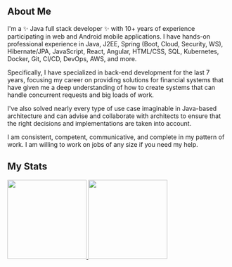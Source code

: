 ## About Me

I'm a ✨ Java full stack developer ✨ with 10+ years of experience participating in web and Android mobile applications. I have hands-on professional experience in Java, J2EE, Spring (Boot, Cloud, Security, WS), Hibernate/JPA, JavaScript, React, Angular, HTML/CSS, SQL, Kubernetes, Docker, Git, CI/CD, DevOps, AWS, and more.

Specifically, I have specialized in back-end development for the last 7 years, focusing my career on providing solutions for financial systems that have given me a deep understanding of how to create systems that can handle concurrent requests and big loads of work.

I've also solved nearly every type of use case imaginable in Java-based architecture and can advise and collaborate with architects to ensure that the right decisions and implementations are taken into account.

I am consistent, competent, communicative, and complete in my pattern of work. I am willing to work on jobs of any size if you need my help.

## My Stats

<p>
<a href="https://github.com/jacobmson">
  <img height="180em" src="https://github-readme-stats-eight-theta.vercel.app/api?username=smiledev1230&show_icons=true&theme=algolia&include_all_commits=true&count_private=true"/>
  <img height="180em" src="https://github-readme-stats-eight-theta.vercel.app/api/top-langs/?username=jacobmson&layout=compact&langs_count=8&theme=algolia"/>
</a>
</p>
